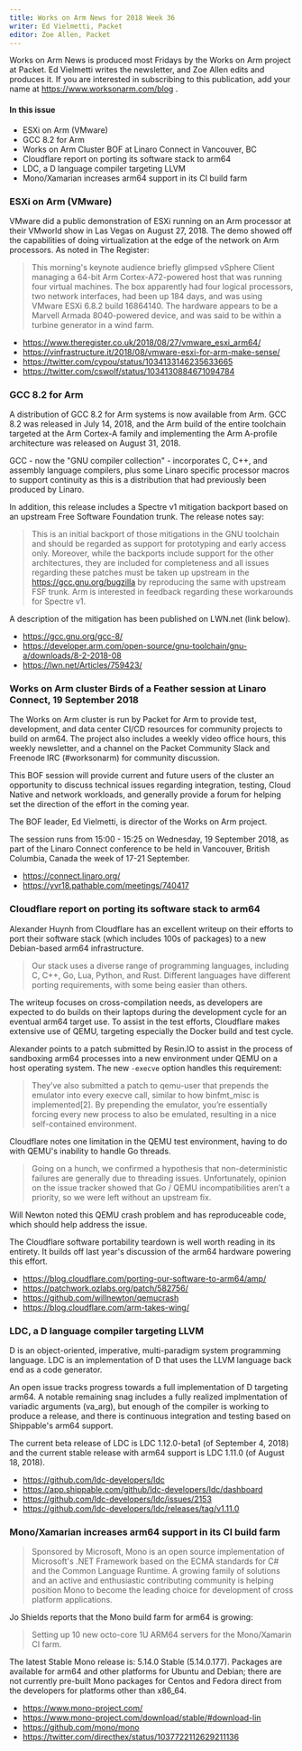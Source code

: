 ```yaml
---
title: Works on Arm News for 2018 Week 36
writer: Ed Vielmetti, Packet
editor: Zoe Allen, Packet
---
```


Works on Arm News is produced most Fridays by the Works
on Arm project at Packet. Ed Vielmetti writes the newsletter,
and Zoe Allen edits and produces it. If you are interested
in subscribing to this publication, add your name at
https://www.worksonarm.com/blog .

#### In this issue

* ESXi on Arm (VMware)
* GCC 8.2 for Arm
* Works on Arm Cluster BOF at Linaro Connect in Vancouver, BC
* Cloudflare report on porting its software stack to arm64
* LDC, a D language compiler targeting LLVM
* Mono/Xamarian increases arm64 support in its CI build farm

### ESXi on Arm (VMware)

VMware did a public demonstration of ESXi running on an Arm processor
at their VMworld show in Las Vegas on August 27, 2018. The demo 
showed off the capabilities of doing virtualization at the edge
of the network on Arm processors. As noted in The Register:

> This morning's keynote audience briefly glimpsed vSphere Client 
managing a 64-bit Arm Cortex-A72-powered host that was running 
four virtual machines. The box apparently had four logical processors, 
two network interfaces, had been up 184 days, and was using 
VMware ESXi 6.8.2 build 16864140. The hardware appears to 
be a Marvell Armada 8040-powered device, and was said to 
be within a turbine generator in a wind farm.

* https://www.theregister.co.uk/2018/08/27/vmware_esxi_arm64/
* https://vinfrastructure.it/2018/08/vmware-esxi-for-arm-make-sense/
* https://twitter.com/cypou/status/1034133146235633665
* https://twitter.com/cswolf/status/1034130884671094784

### GCC 8.2 for Arm

A distribution of GCC 8.2 for Arm systems is now available from Arm.
GCC 8.2 was released in July 14, 2018, and the Arm build of the
entire toolchain targeted at the Arm Cortex-A family and implementing 
the Arm A-profile architecture was released on August 31, 2018.

GCC - now the "GNU compiler collection" - incorporates C, C++, and
assembly language compilers, plus some Linaro specific processor
macros to support continuity as this is a distribution that had 
previously been produced by Linaro.

In addition, this release includes a Spectre v1 mitigation backport 
based on an upstream Free Software Foundation trunk. The release
notes say: 

> This is an initial backport of those mitigations in the GNU toolchain and should be regarded as support for prototyping and early access only. Moreover, while the backports include support for the other architectures, they are included for completeness and all issues regarding these patches must be taken up upstream in the https://gcc.gnu.org/bugzilla by reproducing the same with upstream FSF trunk. Arm is interested in feedback regarding these workarounds for Spectre v1. 

A description of the mitigation has been published on LWN.net (link below).

* https://gcc.gnu.org/gcc-8/
* https://developer.arm.com/open-source/gnu-toolchain/gnu-a/downloads/8-2-2018-08
* https://lwn.net/Articles/759423/

### Works on Arm cluster Birds of a Feather session at Linaro Connect, 19 September 2018

The Works on Arm cluster is run by Packet for Arm to provide test, development, and data center CI/CD resources for community projects to build on arm64. The project also includes a weekly video office hours, this weekly newsletter, and a channel on the Packet Community Slack and Freenode IRC (#worksonarm) for community discussion.

This BOF session will provide current and future users of the cluster an opportunity to discuss technical issues regarding integration, testing, Cloud Native and network workloads, and generally provide a forum for helping set the direction of the effort in the coming year.

The BOF leader, Ed Vielmetti, is director of the Works on Arm project.

The session runs from 15:00 - 15:25 on Wednesday, 19 September 2018, as part of the Linaro Connect
conference to be held in Vancouver, British Columbia, Canada the week of 17-21 September.

* https://connect.linaro.org/
* https://yvr18.pathable.com/meetings/740417

### Cloudflare report on porting its software stack to arm64

Alexander Huynh from Cloudflare has an excellent writeup on their
efforts to port their software stack (which includes 100s of packages)
to a new Debian-based arm64 infrastructure.

> Our stack uses a diverse range of programming languages, including C, C++, Go, Lua, Python, and Rust. Different languages have different porting requirements, with some being easier than others.

The writeup focuses on cross-compilation needs, as developers are
expected to do builds on their laptops during the development cycle
for an eventual arm64 target use. To assist in the test efforts, 
Cloudflare makes extensive use of QEMU, targeting especially the
Docker build and test cycle.

Alexander points to a patch submitted by Resin.IO to assist in
the process of sandboxing arm64 processes into a new environment
under QEMU on a host operating system. The new `-execve` option
handles this requirement:

> They’ve also submitted a patch to qemu-user that prepends the 
emulator into every execve call, similar to how binfmt_misc is 
implemented[2]. By prepending the emulator, you’re essentially 
forcing every new process to also be emulated, resulting in a nice self-contained environment.

Cloudflare notes one limitation in the QEMU test environment,
having to do with QEMU's inability to handle Go threads.

> Going on a hunch, we confirmed a hypothesis that non-deterministic failures are generally due to threading issues. Unfortunately, opinion on the issue tracker showed that Go / QEMU incompatibilities aren’t a priority, so we were left without an upstream fix.

Will Newton noted this QEMU crash problem and has reproduceable
code, which should help address the issue.

The Cloudflare software portability teardown is well worth reading in its entirety.
It builds off last year's discussion of the arm64 hardware powering
this effort.

* https://blog.cloudflare.com/porting-our-software-to-arm64/amp/
* https://patchwork.ozlabs.org/patch/582756/
* https://github.com/willnewton/qemucrash
* https://blog.cloudflare.com/arm-takes-wing/

### LDC, a D language compiler targeting LLVM

D is an object-oriented, imperative, multi-paradigm system programming language. 
LDC is an implementation of D that uses the LLVM language back end as a code generator.

An open issue tracks progress towards a full implementation of D
targeting arm64. A notable remaining snag includes a fully realized
implmentation of variadic arguments (va_arg), but enough of the 
compiler is working to produce a release, and there is continuous
integration and testing based on Shippable's arm64 support.

The current beta release of LDC is LDC 1.12.0-beta1 (of September 4, 2018)
and the current stable release with arm64 support is LDC 1.11.0 (of August 18, 2018).

* https://github.com/ldc-developers/ldc
* https://app.shippable.com/github/ldc-developers/ldc/dashboard
* https://github.com/ldc-developers/ldc/issues/2153
* https://github.com/ldc-developers/ldc/releases/tag/v1.11.0

### Mono/Xamarian increases arm64 support in its CI build farm

> Sponsored by Microsoft, Mono is an open source implementation of Microsoft's .NET Framework based on the ECMA standards for C# and the Common Language Runtime. A growing family of solutions and an active and enthusiastic contributing community is helping position Mono to become the leading choice for development of cross platform applications.

Jo Shields reports that the Mono build farm for arm64 is growing:

> Setting up 10 new octo-core 1U ARM64 servers for the Mono/Xamarin CI farm.

The latest Stable Mono release is: 5.14.0 Stable (5.14.0.177). Packages
are available for arm64 and other platforms for Ubuntu and Debian; there
are not currently pre-built Mono packages for Centos and Fedora direct
from the developers for platforms other than x86_64.

* https://www.mono-project.com/
* https://www.mono-project.com/download/stable/#download-lin
* https://github.com/mono/mono
* https://twitter.com/directhex/status/1037722112629211136

